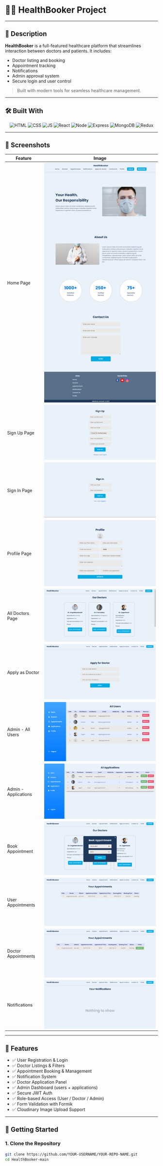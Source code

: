 <div id="top"></div>

# 🧑‍⚕️ HealthBooker Project 

---

## 📝 Description

**HealthBooker** is a full-featured healthcare platform that streamlines interaction between doctors and patients. It includes:

- Doctor listing and booking
- Appointment tracking
- Notifications
- Admin approval system
- Secure login and user control

> Built with modern tools for seamless healthcare management.

---

## 🛠️ Built With

<div align="center">

![HTML](https://img.shields.io/badge/HTML5-E34F26?style=for-the-badge&logo=html5&logoColor=white)
![CSS](https://img.shields.io/badge/CSS3-1572B6?style=for-the-badge&logo=css3&logoColor=white)
![JS](https://img.shields.io/badge/JavaScript-F7DF1E?style=for-the-badge&logo=javascript&logoColor=black)
![React](https://img.shields.io/badge/React-20232A?style=for-the-badge&logo=react&logoColor=white&color=148dff)
![Node](https://img.shields.io/badge/Node.js-8A2BE2?style=for-the-badge&logo=Node.js&color=b3ffb0)
![Express](https://img.shields.io/badge/Express.js-404D59?style=for-the-badge&color=008712)
![MongoDB](https://img.shields.io/badge/MongoDB-4EA94B?style=for-the-badge&logo=mongodb&logoColor=white)
![Redux](https://img.shields.io/badge/Redux-593D88?style=for-the-badge&logo=redux&logoColor=white)

</div>

---

## 📸 Screenshots

| Feature                    | Image                                       |
|----------------------------|---------------------------------------------|
| Home Page                 | ![home](./client/src/images/full_pic.png)  |
| Sign Up Page              | ![signup](./client/src/images/signup.png)  |
| Sign In Page              | ![signin](./client/src/images/signin.png)  |
| Profile Page              | ![profile](./client/src/images/profile.png)|
| All Doctors Page          | ![doctors](./client/src/images/doctors.png)|
| Apply as Doctor           | ![apply](./client/src/images/docapply.png) |
| Admin - All Users         | ![users](./client/src/images/users.png)    |
| Admin - Applications      | ![apps](./client/src/images/applications.png)|
| Book Appointment          | ![book](./client/src/images/bookappointment.png)|
| User Appointments         | ![userapps](./client/src/images/userappointments.png)|
| Doctor Appointments       | ![docapps](./client/src/images/doctorappointments.png)|
| Notifications             | ![notify](./client/src/images/notifications.png)|

---

## 🔐 Features

- ✅ User Registration & Login
- ✅ Doctor Listings & Filters
- ✅ Appointment Booking & Management
- ✅ Notification System
- ✅ Doctor Application Panel
- ✅ Admin Dashboard (users + applications)
- ✅ Secure JWT Auth
- ✅ Role-based Access (User / Doctor / Admin)
- ✅ Form Validation with Formik
- ✅ Cloudinary Image Upload Support

---

## 🚀 Getting Started

### 1. Clone the Repository

```bash
git clone https://github.com/YOUR-USERNAME/YOUR-REPO-NAME.git
cd HealthBooker-main
